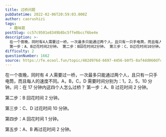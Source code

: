 ```yaml
---
title: 过桥问题
pubDatetime: 2022-02-06T20:59:03.000Z
author: caorushizi
tags:
  - 趣味题
postSlug: cc57c9501e8349b8bc5ffe0bccf6be4e
description: >-
  在一个夜晚，同时有4人需要过一桥，一次最多只能通过两个人，且只有一只手电筒，而且每人的速度不同。A，B，C，D需要时间分别为：1，2，5，10分钟。问：在17分钟内这四个人怎么过桥？
  第一步：A、B过花时间2分钟。 第二步：B回花时间2分钟。 第三步：C、D过花时间10分钟。 第四步：A回花时间1分钟。 第五步：A、B再过花时间2分钟。
difficulty: 2
questionNumber: 1662
source: https://fe.ecool.fun/topic/482d976d-6697-4456-b0f5-8af4dd060dfc
---
```


在一个夜晚，同时有 4 人需要过一桥，一次最多只能通过两个人，且只有一只手电筒，而且每人的速度不同。A，B，C，D 需要时间分别为：1，2，5，10 分钟。问：在 17 分钟内这四个人怎么过桥？
第一步：A、B 过花时间 2 分钟。

第二步：B 回花时间 2 分钟。

第三步：C、D 过花时间 10 分钟。

第四步：A 回花时间 1 分钟。

第五步：A、B 再过花时间 2 分钟。
